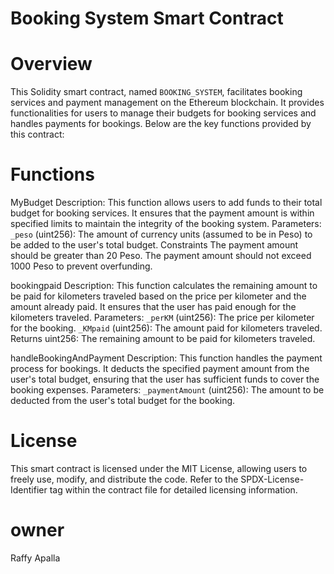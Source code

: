 # Booking System Smart Contract

# Overview

This Solidity smart contract, named `BOOKING_SYSTEM`, facilitates booking services and payment management on the Ethereum blockchain. It provides functionalities for users to manage their budgets for booking services and handles payments for bookings. Below are the key functions provided by this contract:

# Functions

MyBudget
    Description: This function allows users to add funds to their total budget for booking services. It ensures that the payment amount is within specified limits to maintain the integrity of the booking system.
    Parameters:
      `_peso` (uint256): The amount of currency units (assumed to be in Peso) to be added to the user's total budget.
 Constraints
      The payment amount should be greater than 20 Peso.
      The payment amount should not exceed 1000 Peso to prevent overfunding.

bookingpaid
    Description: This function calculates the remaining amount to be paid for kilometers traveled based on the price per kilometer and the amount already paid. It ensures that the user has paid enough for the kilometers traveled.
    Parameters:
   `_perKM` (uint256): The price per kilometer for the booking.
   `_KMpaid` (uint256): The amount paid for kilometers traveled.
Returns
    uint256: The remaining amount to be paid for kilometers traveled.

handleBookingAndPayment
     Description: This function handles the payment process for bookings. It deducts the specified payment amount from the user's total budget, ensuring that the user has sufficient funds to cover the booking expenses.
Parameters:
   `_paymentAmount` (uint256): The amount to be deducted from the user's total budget for the booking.

# License

This smart contract is licensed under the MIT License, allowing users to freely use, modify, and distribute the code. Refer to the SPDX-License-Identifier tag within the contract file for detailed licensing information.

# owner
Raffy Apalla

